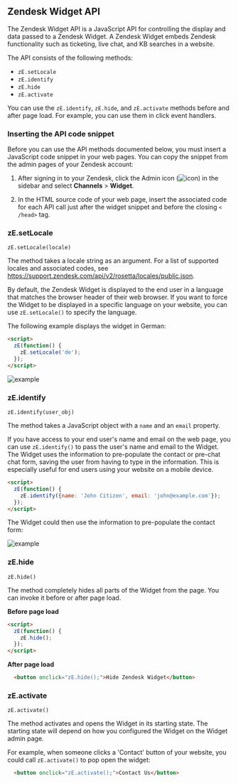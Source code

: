 ## Zendesk Widget API

The Zendesk Widget API is a JavaScript API for controlling the display and data passed to a Zendesk Widget. A Zendesk Widget embeds Zendesk functionality such as ticketing, live chat, and KB searches in a website.

The API consists of the following methods:

* `zE.setLocale`
* `zE.identify`
* `zE.hide`
* `zE.activate`


You can use the `zE.identify`, `zE.hide`, and `zE.activate` methods before and after page load. For example, you can use them in click event handlers.

### Inserting the API code snippet

Before you can use the API methods documented below, you must insert a JavaScript code snippet in your web pages. You can copy the snippet from the admin pages of your Zendesk account:

1. After signing in to your Zendesk, click the Admin icon (![icon](http://zen-marketing-documentation.s3.amazonaws.com/docs/en/manage_icon.png)) in the sidebar and select **Channels** >  **Widget**.

2. In the HTML source code of your web page, insert the associated code for each API call just after the widget snippet and before the closing `< /head>` tag.


### zE.setLocale

`zE.setLocale(locale)`

The method takes a locale string as an argument. For a list of supported locales and associated codes, see <https://support.zendesk.com/api/v2/rosetta/locales/public.json>.

By default, the Zendesk Widget is displayed to the end user in a language that matches the browser header of their web browser. If you want to force the Widget to be displayed in a specific language on your website, you can use `zE.setLocale()` to specify the language.

The following example displays the widget in German:

```html
<script>
  zE(function() {
    zE.setLocale('de');
  });
</script>
```

![example](https://cloud.githubusercontent.com/assets/445678/4971485/4340e4ac-68f6-11e4-81f5-7c276fae07d3.png)

### zE.identify

`zE.identify(user_obj)`

The method takes a JavaScript object with a `name` and an `email` property.

If you have access to your end user's name and email on the web page, you can use `zE.identify()` to pass the user's name and email to the Widget. The Widget uses the information to pre-populate the contact or pre-chat chat form, saving the user from having to type in the information. This is especially useful for end users using your website on a mobile device.

```html
<script>
  zE(function() {
    zE.identify({name: 'John Citizen', email: 'john@example.com'});
  });
</script>
```

The Widget could then use the information to pre-populate the contact form:

![example](https://cloud.githubusercontent.com/assets/445678/4971584/4b65dbae-68f8-11e4-8735-955d2484aaa7.png)

### zE.hide

`zE.hide()`

The method completely hides all parts of the Widget from the page. You can invoke it before or after page load.

**Before page load**

```html
<script>
  zE(function() {
    zE.hide();
  });
</script>
```

**After page load**

```html
  <button onclick="zE.hide();">Hide Zendesk Widget</button>
```

### zE.activate

`zE.activate()`

The method activates and opens the Widget in its starting state. The starting state will depend on how you configured the Widget on the Widget admin page.

For example, when someone clicks a 'Contact' button of your website, you could call `zE.activate()` to pop open the widget:

```html
  <button onclick="zE.activate();">Contact Us</button>
```
